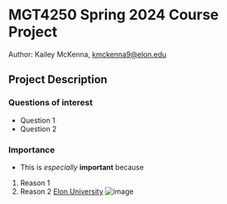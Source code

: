 # MGT4250 Spring 2024 Course Project
Author: Kailey McKenna, kmckenna9@elon.edu
## Project Description
### Questions of interest
- Question 1
- Question 2
### Importance
- This is *especially* **important** because
 1. Reason 1
 2. Reason 2 [Elon University](https://elon.edu)
![image](https://github.com/kmckenna9/mgt4250spring2024/assets/169082902/f1c2029c-b4fe-4999-8454-4fb5d870be9a)
